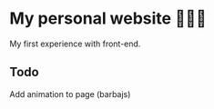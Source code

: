# My personal website 👨🏻‍💻

My first experience with front-end.

## Todo

Add animation to page (barbajs)
